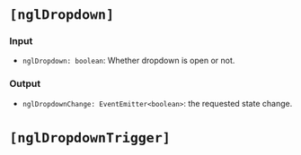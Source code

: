 # `[nglDropdown]`

### Input

  * `nglDropdown: boolean`: Whether dropdown is open or not.

### Output

  * `nglDropdownChange: EventEmitter<boolean>`: the requested state change.


# `[nglDropdownTrigger]`
